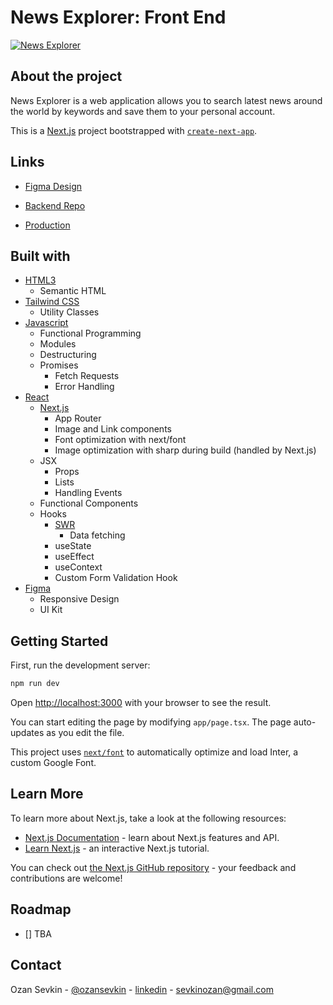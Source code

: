 # News Explorer: Front End

[![News Explorer][product-screenshot]](https://newsexplorer.ozansevkin.dev)

## About the project

News Explorer is a web application allows you to search latest news around the world by keywords and save them to your personal account.

This is a [Next.js](https://nextjs.org/) project bootstrapped with [`create-next-app`](https://github.com/vercel/next.js/tree/canary/packages/create-next-app).

## Links

- [Figma Design](https://www.figma.com/file/z1bxDn7eBEDlsDhnZ9dtin/Your-Final-Project?node-id=0%3A1)

- [Backend Repo](https://github.com/ozansevkin/news-explorer-backend)

- [Production](https://newsexplorer.ozansevkin.dev)

## Built with

- [HTML3](https://developer.mozilla.org/en-US/docs/Web/HTML)
  - Semantic HTML
- [Tailwind CSS](https://tailwindcss.com/)
  - Utility Classes
- [Javascript](https://developer.mozilla.org/en-US/docs/Web/JavaScript)
  - Functional Programming
  - Modules
  - Destructuring
  - Promises
    - Fetch Requests
    - Error Handling
- [React](https://react.dev/)
  - [Next.js](https://nextjs.org/)
    - App Router
    - Image and Link components
    - Font optimization with next/font
    - Image optimization with sharp during build (handled by Next.js)
  - JSX
    - Props
    - Lists
    - Handling Events
  - Functional Components
  - Hooks
    - [SWR](https://swr.vercel.app/)
      - Data fetching
    - useState
    - useEffect
    - useContext
    - Custom Form Validation Hook
- [Figma](https://www.figma.com)
  - Responsive Design
  - UI Kit

## Getting Started

First, run the development server:

```bash
npm run dev
```

Open [http://localhost:3000](http://localhost:3000) with your browser to see the result.

You can start editing the page by modifying `app/page.tsx`. The page auto-updates as you edit the file.

This project uses [`next/font`](https://nextjs.org/docs/basic-features/font-optimization) to automatically optimize and load Inter, a custom Google Font.

## Learn More

To learn more about Next.js, take a look at the following resources:

- [Next.js Documentation](https://nextjs.org/docs) - learn about Next.js features and API.
- [Learn Next.js](https://nextjs.org/learn) - an interactive Next.js tutorial.

You can check out [the Next.js GitHub repository](https://github.com/vercel/next.js/) - your feedback and contributions are welcome!

## Roadmap

- [] TBA

## Contact

Ozan Sevkin - [@ozansevkin](https://twitter.com/ozansevkin) - [linkedin] - sevkinozan@gmail.com

<!-- MARKDOWN LINKS & IMAGES -->

[linkedin]: https://linkedin.com/in/ozansevkin
[product-screenshot]: https://i.ibb.co/X2Cd6pk/screencapture-newsexplorer-ozansevkin-dev-2023-08-28-11-41-31.png
